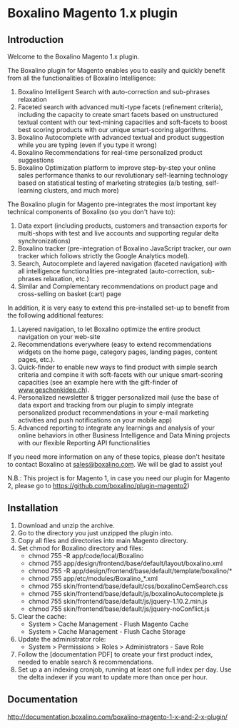 # Boxalino Magento 1.x plugin

## Introduction

Welcome to the Boxalino Magento 1.x plugin.

The Boxalino plugin for Magento enables you to easily and quickly benefit from all the functionalities of Boxalino Intelligence:

1. Boxalino Intelligent Search with auto-correction and sub-phrases relaxation
2. Faceted search with advanced multi-type facets (refinement criteria), including the capacity to create smart facets based on unstructured textual content with our text-mining capacities and soft-facets to boost best scoring products with our unique smart-scoring algorithms.
3. Boxalino Autocomplete with advanced textual and product suggestion while you are typing (even if you type it wrong)
4. Boxalino Recommendations for real-time personalized product suggestions
5. Boxalino Optimization platform to improve step-by-step your online sales performance thanks to our revolutionary self-learning technology based on statistical testing of marketing strategies (a/b testing, self-learning clusters, and much more)

The Boxalino plugin for Magento pre-integrates the most important key technical components of Boxalino (so you don't have to):

1. Data export (including products, customers and transaction exports for multi-shops with test and live accounts and supporting regular delta synchronizations)
2. Boxalino tracker (pre-integration of Boxalino JavaScript tracker, our own tracker which follows strictly the Google Analytics model).
3. Search, Autocomplete and layered navigation (faceted navigation) with all intelligence functionalities pre-integrated (auto-correction, sub-phrases relaxation, etc.)
4. Similar and Complementary recommendations on product page and cross-selling on basket (cart) page

In addition, it is very easy to extend this pre-installed set-up to benefit from the following additional features:

1. Layered navigation, to let Boxalino optimize the entire product navigation on your web-site
2. Recommendations everywhere (easy to extend recommendations widgets on the home page, category pages, landing pages, content pages, etc.).
3. Quick-finder to enable new ways to find product with simple search criteria and compine it with soft-facets with our unique smart-scoring capacities (see an example here with the gift-finder of www.geschenkidee.ch).
4. Personalized newsletter & trigger personalized mail (use the base of data export and tracking from our plugin to simply integrate personalized product recommendations in your e-mail marketing activities and push notifications on your mobile app)
5. Advanced reporting to integrate any learnings and analysis of your online behaviors in other Business Intelligence and Data Mining projects with our flexible Reporting API functionalities

If you need more information on any of these topics, please don't hesitate to contact Boxalino at sales@boxalino.com. We will be glad to assist you!

N.B.: This project is for Magento 1, in case you need our plugin for Magento 2, please go to https://github.com/boxalino/plugin-magento2)

## Installation

1. Download and unzip the archive.
2. Go to the directory you just unzipped the plugin into.
3. Copy all files and directories into main Magento directory.
4. Set chmod for Boxalino directory and files:
    * chmod 755 -R app/code/local/Boxalino
    * chmod 755 app/design/frontend/base/default/layout/boxalino.xml
    * chmod 755 -R app/design/frontend/base/default/template/boxalino/*
    * chmod 755 app/etc/modules/Boxalino_*.xml
    * chmod 755 skin/frontend/base/default/css/boxalinoCemSearch.css
    * chmod 755 skin/frontend/base/default/js/boxalinoAutocomplete.js
    * chmod 755 skin/frontend/base/default/js/jquery-1.10.2.min.js
    * chmod 755 skin/frontend/base/default/js/jquery-noConflict.js
5. Clear the cache:
    * System > Cache Management - Flush Magento Cache
    * System > Cache Management - Flush Cache Storage
6. Update the administrator role:
    * System > Permissions > Roles > Administrators - Save Role
7. Follow the [documentation PDF] to create your first product index, needed to enable search & recommendations.
8. Set up a an indexing cronjob, running at least one full index per day. Use the delta indexer if you want to update more than once per hour.

## Documentation

http://documentation.boxalino.com/boxalino-magento-1-x-and-2-x-plugin/
